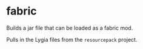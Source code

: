 # fabric

Builds a jar file that can be loaded as a fabric mod.

Pulls in the Lygia files from the `resourcepack` project.
